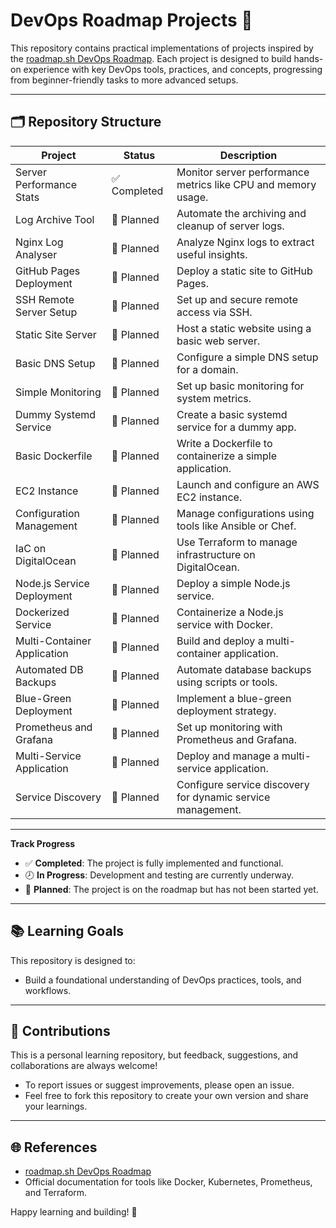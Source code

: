 # DevOps Roadmap Projects 🚀  

This repository contains practical implementations of projects inspired by the [roadmap.sh DevOps Roadmap](https://roadmap.sh/devops). Each project is designed to build hands-on experience with key DevOps tools, practices, and concepts, progressing from beginner-friendly tasks to more advanced setups.  

---

## 🗂 **Repository Structure**  

| **Project**                | **Status**       | **Description**                                                                 |  
|----------------------------|------------------|---------------------------------------------------------------------------------|  
| Server Performance Stats   | ✅ Completed    | Monitor server performance metrics like CPU and memory usage.                   |  
| Log Archive Tool           | 🔲 Planned      | Automate the archiving and cleanup of server logs.                              |  
| Nginx Log Analyser         | 🔲 Planned      | Analyze Nginx logs to extract useful insights.                                  |  
| GitHub Pages Deployment    | 🔲 Planned       | Deploy a static site to GitHub Pages.                                           |  
| SSH Remote Server Setup    | 🔲 Planned       | Set up and secure remote access via SSH.                                       |  
| Static Site Server         | 🔲 Planned       | Host a static website using a basic web server.                                 |  
| Basic DNS Setup            | 🔲 Planned       | Configure a simple DNS setup for a domain.                                     |  
| Simple Monitoring          | 🔲 Planned       | Set up basic monitoring for system metrics.                                    |  
| Dummy Systemd Service      | 🔲 Planned       | Create a basic systemd service for a dummy app.                                |  
| Basic Dockerfile           | 🔲 Planned       | Write a Dockerfile to containerize a simple application.                       |  
| EC2 Instance               | 🔲 Planned       | Launch and configure an AWS EC2 instance.                                     |  
| Configuration Management   | 🔲 Planned       | Manage configurations using tools like Ansible or Chef.                        |  
| IaC on DigitalOcean        | 🔲 Planned       | Use Terraform to manage infrastructure on DigitalOcean.                        |  
| Node.js Service Deployment | 🔲 Planned       | Deploy a simple Node.js service.                                               |  
| Dockerized Service         | 🔲 Planned       | Containerize a Node.js service with Docker.                                   |  
| Multi-Container Application| 🔲 Planned       | Build and deploy a multi-container application.                               |  
| Automated DB Backups       | 🔲 Planned       | Automate database backups using scripts or tools.                             |  
| Blue-Green Deployment      | 🔲 Planned       | Implement a blue-green deployment strategy.                                   |  
| Prometheus and Grafana     | 🔲 Planned       | Set up monitoring with Prometheus and Grafana.                                |  
| Multi-Service Application  | 🔲 Planned       | Deploy and manage a multi-service application.                                |  
| Service Discovery          | 🔲 Planned       | Configure service discovery for dynamic service management.                   |  

---

**Track Progress**  
   - ✅ **Completed**: The project is fully implemented and functional.  
   - 🕗 **In Progress**: Development and testing are currently underway.  
   - 🔲 **Planned**: The project is on the roadmap but has not been started yet.  

---

## 📚 **Learning Goals**  

This repository is designed to:  
- Build a foundational understanding of DevOps practices, tools, and workflows.  

---

## 🤝 **Contributions**  

This is a personal learning repository, but feedback, suggestions, and collaborations are always welcome!  
- To report issues or suggest improvements, please open an issue.  
- Feel free to fork this repository to create your own version and share your learnings.  

---

## 🌐 **References**  
- [roadmap.sh DevOps Roadmap](https://roadmap.sh/devops)  
- Official documentation for tools like Docker, Kubernetes, Prometheus, and Terraform.  

Happy learning and building! 🌟  

